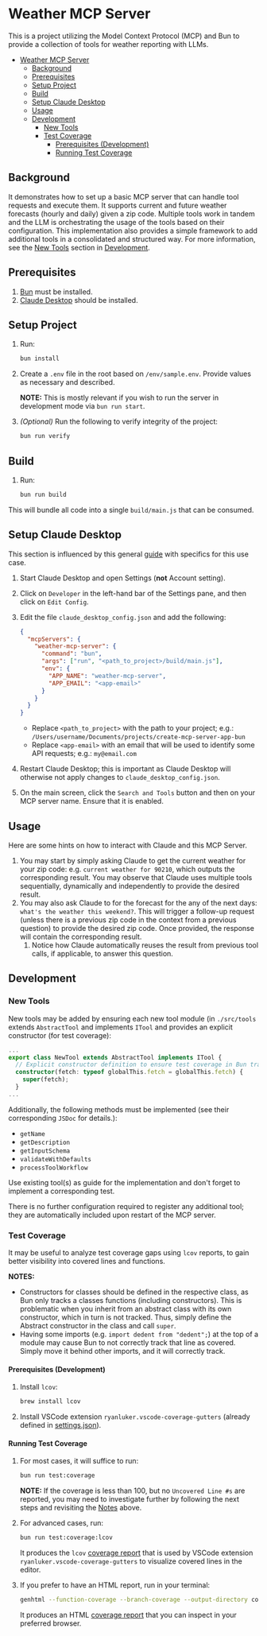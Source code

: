 # Weather MCP Server

This is a project utilizing the Model Context Protocol (MCP) and Bun to provide a collection of tools for weather reporting with LLMs.

- [Weather MCP Server](#weather-mcp-server)
  - [Background](#background)
  - [Prerequisites](#prerequisites)
  - [Setup Project](#setup-project)
  - [Build](#build)
  - [Setup Claude Desktop](#setup-claude-desktop)
  - [Usage](#usage)
  - [Development](#development)
    - [New Tools](#new-tools)
    - [Test Coverage](#test-coverage)
      - [Prerequisites (Development)](#prerequisites-development)
      - [Running Test Coverage](#running-test-coverage)

## Background

It demonstrates how to set up a basic MCP server that can handle tool requests and execute them. It supports current and future weather forecasts (hourly and daily) given a zip code. Multiple tools work in tandem and the LLM is orchestrating the usage of the tools based on their configuration.
This implementation also provides a simple framework to add additional tools in a consolidated and structured way. For more information, see the [New Tools](#new-tools) section in [Development](#development).

## Prerequisites

1. [Bun](https://bun.sh/docs/installation#installing) must be installed.
2. [Claude Desktop](https://claude.ai/download) should be installed.

## Setup Project

1. Run:

   ```sh
   bun install
   ```

2. Create a `.env` file in the root based on `/env/sample.env`. Provide values as necessary and described.

   **NOTE:** This is mostly relevant if you wish to run the server in development mode via `bun run start`.

3. _(Optional)_ Run the following to verify integrity of the project:

   ```sh
   bun run verify
   ```

## Build

1. Run:

   ```sh
   bun run build
   ```

This will bundle all code into a single `build/main.js` that can be consumed.

## Setup Claude Desktop

This section is influenced by this general [guide](https://modelcontextprotocol.io/quickstart/user) with specifics for this use case.

1. Start Claude Desktop and open Settings (**not** Account setting).
2. Click on `Developer` in the left-hand bar of the Settings pane, and then click on `Edit Config`.
3. Edit the file `claude_desktop_config.json` and add the following:

   ```json
   {
     "mcpServers": {
       "weather-mcp-server": {
         "command": "bun",
         "args": ["run", "<path_to_project>/build/main.js"],
         "env": {
           "APP_NAME": "weather-mcp-server",
           "APP_EMAIL": "<app-email>"
         }
       }
     }
   }
   ```

   - Replace `<path_to_project>` with the path to your project; e.g.: `/Users/username/Documents/projects/create-mcp-server-app-bun`
   - Replace `<app-email>` with an email that will be used to identify some API requests; e.g.: `my@email.com`

4. Restart Claude Desktop; this is important as Claude Desktop will otherwise not apply changes to `claude_desktop_config.json`.
5. On the main screen, click the `Search and Tools` button and then on your MCP server name. Ensure that it is enabled.

## Usage

Here are some hints on how to interact with Claude and this MCP Server.

1. You may start by simply asking Claude to get the current weather for your zip code: e.g. `current weather for 90210`, which outputs the corresponding result. You may observe that Claude uses multiple tools sequentially, dynamically and independently to provide the desired result.
2. You may also ask Claude to for the forecast for the any of the next days: `what's the weather this weekend?`. This will trigger a follow-up request (unless there is a previous zip code in the context from a previous question) to provide the desired zip code. Once provided, the response will contain the corresponding result.
   1. Notice how Claude automatically reuses the result from previous tool calls, if applicable, to answer this question.

## Development

### New Tools

New tools may be added by ensuring each new tool module (in `./src/tools` extends `AbstractTool` and implements `ITool` and provides an explicit constructor (for test coverage):

```typescript
...
export class NewTool extends AbstractTool implements ITool {
  // Explicit constructor definition to ensure test coverage in Bun tracks constructor.
  constructor(fetch: typeof globalThis.fetch = globalThis.fetch) {
    super(fetch);
  }
...
```

Additionally, the following methods must be implemented (see their corresponding `JSDoc` for details.):

- `getName`
- `getDescription`
- `getInputSchema`
- `validateWithDefaults`
- `processToolWorkflow`

Use existing tool(s) as guide for the implementation and don't forget to implement a corresponding test.

There is no further configuration required to register any additional tool; they are automatically included upon restart of the MCP server.

### Test Coverage

It may be useful to analyze test coverage gaps using `lcov` reports, to gain better visibility into covered lines and functions.

**NOTES:**

- Constructors for classes should be defined in the respective class, as Bun only tracks a classes functions (including constructors). This is problematic when you inherit from an abstract class with its own constructor, which in turn is not tracked. Thus, simply define the Abstract constructor in the class and call `super`.
- Having some imports (e.g. `import dedent from "dedent";`) at the top of a module may cause Bun to not correctly track that line as covered. Simply move it behind other imports, and it will correctly track.

#### Prerequisites (Development)

1. Install `lcov`:

   ```sh
   brew install lcov
   ```

2. Install VSCode extension `ryanluker.vscode-coverage-gutters` (already defined in [settings.json](./.vscode/settings.json)).

#### Running Test Coverage

1. For most cases, it will suffice to run:

   ```sh
   bun run test:coverage
   ```

   **NOTE:** If the coverage is less than 100, but no `Uncovered Line #s` are reported, you may need to investigate further by following the next steps and revisiting the [Notes](#test-coverage) above.

2. For advanced cases, run:

   ```sh
   bun run test:coverage:lcov
   ```

   It produces the `lcov` [coverage report](./coverage/lcov.info) that is used by VSCode extension `ryanluker.vscode-coverage-gutters` to visualize covered lines in the editor.

3. If you prefer to have an HTML report, run in your terminal:

   ```sh
   genhtml --function-coverage --branch-coverage --output-directory coverage-report coverage/lcov.info
   ```

   It produces an HTML [coverage report](./coverage-report/index.html) that you can inspect in your preferred browser.
